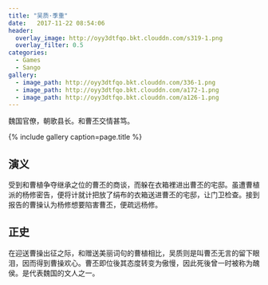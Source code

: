 ```yaml
---
title: "吴质·季重"
date:   2017-11-22 08:54:06
header:
  overlay_image: http://oyy3dtfqo.bkt.clouddn.com/s319-1.png
  overlay_filter: 0.5
categories:
  - Games
  - Sango
gallery:
  - image_path: http://oyy3dtfqo.bkt.clouddn.com/336-1.png
  - image_path: http://oyy3dtfqo.bkt.clouddn.com/a172-1.png
  - image_path: http://oyy3dtfqo.bkt.clouddn.com/a126-1.png
---
```


魏国官僚，朝歌县长。和曹丕交情甚笃。

{% include gallery caption=page.title %}

## 演义

受到和曹植争夺继承之位的曹丕的商谈，而躲在衣箱裡进出曹丕的宅邸。虽遭曹植派的杨修密告，便将计就计把放了绢布的衣箱送进曹丕的宅邸，让门卫检查。接到报告的曹操认为杨修想要陷害曹丕，便疏远杨修。

## 正史

在迎送曹操出征之际，和赠送美丽词句的曹植相比，吴质则是叫曹丕无言的留下眼泪，因而得到曹操欢心。曹丕即位後其态度转变为傲慢，因此死後曾一时被称为醜侯。是代表魏国的文人之一。